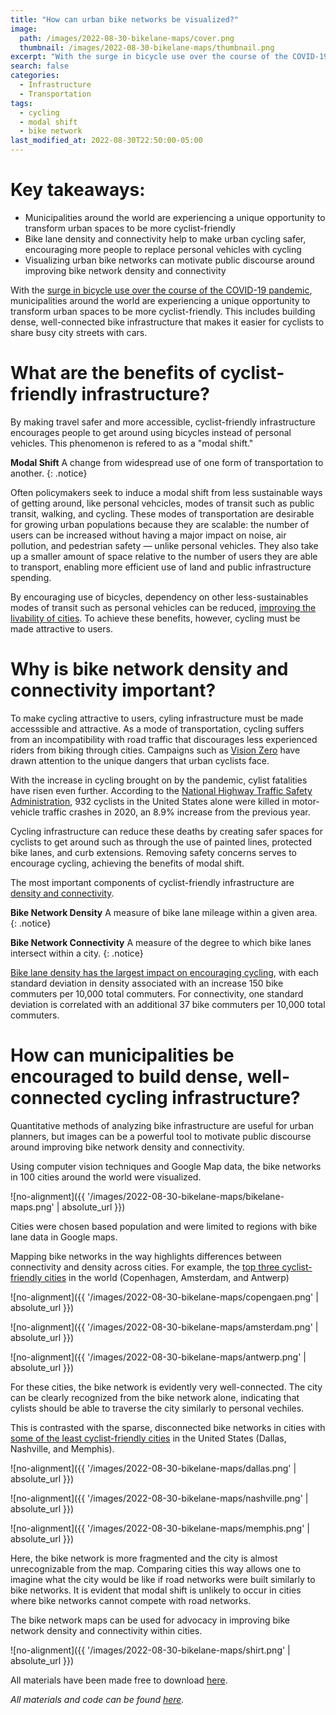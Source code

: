 ```yaml
---
title: "How can urban bike networks be visualized?"
image:
  path: /images/2022-08-30-bikelane-maps/cover.png
  thumbnail: /images/2022-08-30-bikelane-maps/thumbnail.png
excerpt: "With the surge in bicycle use over the course of the COVID-19 pandemic, municipalities around the world are experiencing a unique opportunity to transform urban spaces to be more cyclist-friendly."
search: false
categories:
  - Infrastructure
  - Transportation
tags:
  - cycling
  - modal shift
  - bike network
last_modified_at: 2022-08-30T22:50:00-05:00
---
```


# Key takeaways:

* Municipalities around the world are experiencing a unique opportunity to transform urban spaces to be more cyclist-friendly
* Bike lane density and connectivity help to make urban cycling safer, encouraging more people to replace personal vehicles with cycling
* Visualizing urban bike networks can motivate public discourse around improving bike network density and connectivity

With the [surge in bicycle use over the course of the COVID-19 pandemic](https://www.bbc.com/future/bespoke/made-on-earth/the-great-bicycle-boom-of-2020.html), municipalities around the world are experiencing a unique opportunity to transform urban spaces to be more cyclist-friendly. This includes building dense, well-connected bike infrastructure that makes it easier for cyclists to share busy city streets with cars.

# What are the benefits of cyclist-friendly infrastructure?

By making travel safer and more accessible, cyclist-friendly infrastructure encourages people to get around using bicycles instead of personal vehicles. This phenomenon is refered to as a "modal shift."

 **Modal Shift** A change from widespread use of one form of transportation to another.
 {: .notice}

Often policymakers seek to induce a modal shift from less sustainable ways of getting around, like personal vehcicles, modes of transit such as public transit, walking, and cycling. These modes of transportation are desirable for growing urban populations because they are scalable: the number of users can be increased without having a major impact on noise, air pollution, and pedestrian safety — unlike personal vehicles. They also take up a smaller amount of space relative to the number of users they are able to transport, enabling more efficient use of land and public infrastructure spending.

By encouraging use of bicycles, dependency on other less-sustainables modes of transit such as personal vehicles can be reduced, [improving the livability of cities](https://ijbnpa.biomedcentral.com/articles/10.1186/1479-5868-10-66). To achieve these benefits, however, cycling must be made attractive to users.

# Why is bike network density and connectivity important?

To make cycling attractive to users, cyling infrastructure must be made accesssible and attractive. As a mode of transportation, cycling suffers from an incompatibility with road traffic that discourages less experienced riders from biking through cities. Campaigns such as [Vision Zero](https://visionzeronetwork.org/about/what-is-vision-zero/) have drawn attention to the unique dangers that urban cyclists face.

With the increase in cycling brought on by the pandemic, cylist fatalities have risen even further. According to the [National Highway Traffic Safety Administration](https://injuryfacts.nsc.org/home-and-community/safety-topics/bicycle-deaths/#:~:text=According%20to%20the%20National%20Highway,increase%20from%20856%20in%202019.), 932 cyclists in the United States alone were killed in motor-vehicle traffic crashes in 2020, an 8.9% increase from the previous year.

Cycling infrastructure can reduce these deaths by creating safer spaces for cyclists to get around such as through the use of painted lines, protected bike lanes, and curb extensions. Removing safety concerns serves to encourage cycling, achieving the benefits of modal shift.

The most important components of cyclist-friendly infrastructure are [density and connectivity](https://usa.streetsblog.org/2015/04/20/which-matters-more-a-bike-networks-connectivity-or-its-density/).

 **Bike Network Density** A measure of bike lane mileage within a given area.
 {: .notice}

 **Bike Network Connectivity** A measure of the degree to which bike lanes intersect within a city.
 {: .notice} 

[Bike lane density has the largest impact on encouraging cycling](https://usa.streetsblog.org/2015/04/20/which-matters-more-a-bike-networks-connectivity-or-its-density/), with each standard deviation in density associated with an increase 150 bike commuters per 10,000 total commuters. For connectivity, one standard deviation is correlated with an additional 37 bike commuters per 10,000 total commuters. 

# How can municipalities be encouraged to build dense, well-connected cycling infrastructure?

Quantitative methods of analyzing bike infrastructure are useful for urban planners, but images can be a powerful tool to motivate public discourse around improving bike network density and connectivity.

Using computer vision techniques and Google Map data, the bike networks in 100 cities around the world were visualized. 

![no-alignment]({{ '/images/2022-08-30-bikelane-maps/bikelane-maps.png' | absolute_url }})

Cities were chosen based population and were limited to regions with bike lane data in Google maps.

Mapping bike networks in the way highlights differences between connectivity and density across cities. For example, the [top three cyclist-friendly cities](https://copenhagenizeindex.eu/) in the world (Copenhagen, Amsterdam, and Antwerp) 

![no-alignment]({{ '/images/2022-08-30-bikelane-maps/copengaen.png' | absolute_url }})

![no-alignment]({{ '/images/2022-08-30-bikelane-maps/amsterdam.png' | absolute_url }})

![no-alignment]({{ '/images/2022-08-30-bikelane-maps/antwerp.png' | absolute_url }})

For these cities, the bike network is evidently very well-connected. The city can be clearly recognized from the bike network alone, indicating that cylists should be able to traverse the city similarly to personal vechiles.

This is contrasted with the sparse, disconnected bike networks in cities with [some of the least cyclist-friendly cities](https://anytimeestimate.com/research/most-bike-friendly-cities-us-2022/) in the United States (Dallas, Nashville, and Memphis). 

![no-alignment]({{ '/images/2022-08-30-bikelane-maps/dallas.png' | absolute_url }})

![no-alignment]({{ '/images/2022-08-30-bikelane-maps/nashville.png' | absolute_url }})

![no-alignment]({{ '/images/2022-08-30-bikelane-maps/memphis.png' | absolute_url }})

Here, the bike network is more fragmented and the city is almost unrecognizable from the map. Comparing cities this way allows one to imagine what the city would be like if road networks were built similarly to bike networks. It is evident that modal shift is unlikely to occur in cities where bike networks cannot compete with road networks.

The bike network maps can be used for advocacy in improving bike network density and connectivity within cities. 

![no-alignment]({{ '/images/2022-08-30-bikelane-maps/shirt.png' | absolute_url }})

All materials have been made free to download [here](https://github.com/Saamoz/BikelaneVisualizer).

*All materials and code can be found [here](https://github.com/Saamoz/BikelaneVisualizer).*
